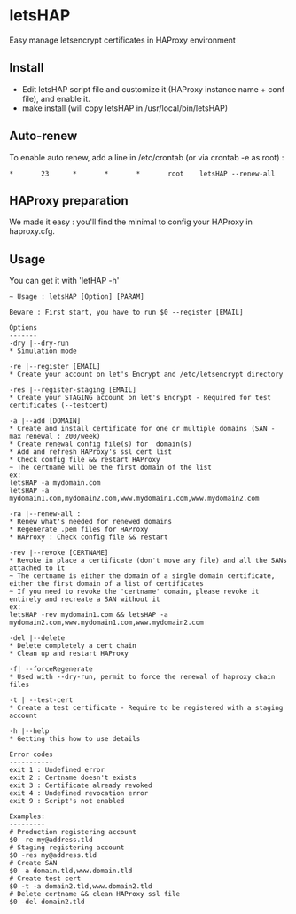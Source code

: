 # letsHAP
Easy manage letsencrypt certificates in HAProxy environment

## Install
- Edit letsHAP script file and customize it (HAProxy instance name + conf file), and enable it.
- make install (will copy letsHAP in /usr/local/bin/letsHAP)

## Auto-renew
To enable auto renew, add a line in /etc/crontab (or via crontab -e as root) :

`` *       23      *       *       *       root    letsHAP --renew-all ``

## HAProxy preparation
We made it easy : you'll find the minimal to config your HAProxy in haproxy.cfg.

## Usage
You can get it with 'letHAP -h'


 ```
 ~ Usage : letsHAP [Option] [PARAM]

 Beware : First start, you have to run $0 --register [EMAIL]

Options
-------
-dry |--dry-run
* Simulation mode

-re |--register [EMAIL]
* Create your account on let's Encrypt and /etc/letsencrypt directory

-res |--register-staging [EMAIL]
* Create your STAGING account on let's Encrypt - Required for test certificates (--testcert)

-a |--add [DOMAIN]
* Create and install certificate for one or multiple domains (SAN - max renewal : 200/week)
* Create renewal config file(s) for  domain(s)
* Add and refresh HAProxy's ssl cert list
* Check config file && restart HAProxy
~ The certname will be the first domain of the list
ex:
letsHAP -a mydomain.com
letsHAP -a mydomain1.com,mydomain2.com,www.mydomain1.com,www.mydomain2.com

-ra |--renew-all :
* Renew what's needed for renewed domains
* Regenerate .pem files for HAProxy
* HAProxy : Check config file && restart

-rev |--revoke [CERTNAME]
* Revoke in place a certificate (don't move any file) and all the SANs attached to it
~ The certname is either the domain of a single domain certificate, either the first domain of a list of certificates
~ If you need to revoke the 'certname' domain, please revoke it entirely and recreate a SAN without it
ex:
letsHAP -rev mydomain1.com && letsHAP -a mydomain2.com,www.mydomain1.com,www.mydomain2.com

-del |--delete
* Delete completely a cert chain
* Clean up and restart HAProxy

-f| --forceRegenerate
* Used with --dry-run, permit to force the renewal of haproxy chain files

-t | --test-cert
* Create a test certificate - Require to be registered with a staging account

-h |--help
* Getting this how to use details

Error codes
-----------
exit 1 : Undefined error
exit 2 : Certname doesn't exists
exit 3 : Certificate already revoked
exit 4 : Undefined revocation error
exit 9 : Script's not enabled

Examples:
---------
# Production registering account
$0 -re my@address.tld
# Staging registering account
$0 -res my@address.tld
# Create SAN 
$0 -a domain.tld,www.domain.tld
# Create test cert
$0 -t -a domain2.tld,www.domain2.tld
# Delete certname && clean HAProxy ssl file 
$0 -del domain2.tld

```
